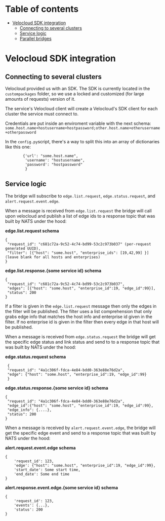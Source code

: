 # Table of contents
- [Velocloud SDK integration](#velocloud-sdk-integration)
  * [Connecting to several clusters](#connecting-to-several-clusters)
  * [Service logic](#service-logic)
  * [Parallel bridges](#parallel-bridges)

# Velocloud SDK integration

## Connecting to several clusters
Velocloud provided us with an SDK. The SDK is currently located in the `custompackages` folder, so we use a locked
and customized (for large amounts of requests) version of it.

The service's Velocloud client will create a Velocloud's SDK client for each cluster the service must connect to.

Credentials are put inside an enviroment variable with the next schema:
`some.host.name+hostusername+hostpassword;other.host.name+otherusername+otherpassword`

In the `config.py`script, there's a way to split this into an array of dictionaries like this one:

````
        {'url': "some.host.name",
         'username': "hostusername",
         'password': "hostpassword"
         }
````

## Service logic
The bridge will subscribe to `edge.list.request`, `edge.status.request`, and `alert.request.event.edge`.

When a message is received from `edge.list.request` the bridge will call upon velocloud and publish a 
list of edge ids to a response topic that was built by NATS under the hood:

__edge.list.request schema__
```
{
 "request_id": "c681c72a-9c52-4c74-bd99-53c2c973b037" (per-request generated UUID),
 "filter": [{"host": "some.host", "enterprise_ids": [19,42,99] }](leave blank for all hosts and enterprises)
}
```
__edge.list.response.{some service id} schema__
```
{
 "request_id": "c681c72a-9c52-4c74-bd99-53c2c973b037",
 "edges": [{"host": "some.host", "enterprise_id":19, "edge_id":99}],
 "status": 200 
}
```

If a filter is given in the `edge.list.request` message then only the edges in the filter will be published.
The filter uses a list comprehension that only grabs edge info that matches the host info and enterprise id given in the
filter. If no enterprise id is given in the filter then every edge in that host will be published.

When a message is received from `edge.status.request` the bridge will get the specific edge status and link status and
send to to a response topic that was built by NATS under the hood:

__edge.status.request schema__
```
 {
 "request_id": "4a1c306f-fdca-4e84-bdd0-363e88e76d2a",
 "edge": {"host": "some.host", "enterprise_id":19, "edge_id":99}
 }
```
__edge.status.response.{some service id} schema__
```
{
 "request_id": "4a1c306f-fdca-4e84-bdd0-363e88e76d2a",
 "edge_id":{"host": "some.host", "enterprise_id":19, "edge_id":99},
 "edge_info": {....},
 "status": 200
}
```

When a message is received by `alert.request.event.edge`, the bridge will get the specific edge event and send to
a response topic that was built by NATS under the hood:

__alert.request.event.edge schema__
```
{
    'request_id': 123,
    'edge': {"host": "some.host", "enterprise_id":19, "edge_id":99},
    'start_date': Some start time,
    'end_date': Some end time
}
```
__alert.response.event.edge.{some service id} schema__
```
{
    'request_id': 123, 
    'events': {...}, 
    'status': 200
}
```
